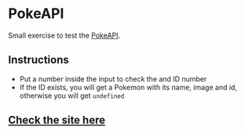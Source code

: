 # PokeAPI

Small exercise to test the [PokeAPI](https://pokeapi.co/).

## Instructions

-  Put a number inside the input to check the and ID number
-  If the ID exists, you will get a Pokemon with its name, image and id, otherwise you will get `undefined`

## [Check the site here](https://alejove.github.io/API-pokemon/)
